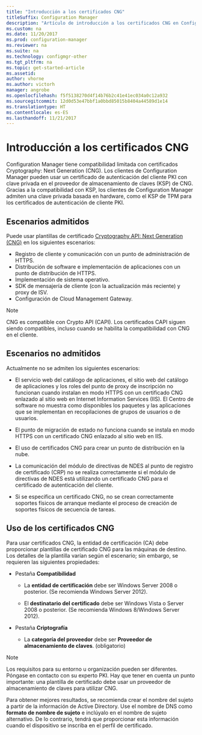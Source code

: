 ```yaml
---
title: "Introducción a los certificados CNG"
titleSuffix: Configuration Manager
description: "Artículo de introducción a los certificados CNG en Configuration Manager"
ms.custom: na
ms.date: 11/20/2017
ms.prod: configuration-manager
ms.reviewer: na
ms.suite: na
ms.technology: configmgr-other
ms.tgt_pltfrm: na
ms.topic: get-started-article
ms.assetid: 
author: vhorne
ms.author: victorh
manager: angrobe
ms.openlocfilehash: f5f5138270d4f14b76b2c41e41ec034a0c12a932
ms.sourcegitcommit: 12d0d53e47bbf1a0bbd85015b8404a44589d1e14
ms.translationtype: HT
ms.contentlocale: es-ES
ms.lasthandoff: 11/21/2017
---
```

# <a name="cng-certificates-overview"></a>Introducción a los certificados CNG
<!-- 1356191 --> 

Configuration Manager tiene compatibilidad limitada con certificados Cryptography: Next Generation (CNG). Los clientes de Configuration Manager pueden usar un certificado de autenticación del cliente PKI con clave privada en el proveedor de almacenamiento de claves (KSP) de CNG. Gracias a la compatibilidad con KSP, los clientes de Configuration Manager admiten una clave privada basada en hardware, como el KSP de TPM para los certificados de autenticación de cliente PKI.

## <a name="supported-scenarios"></a>Escenarios admitidos
Puede usar plantillas de certificado [Cryptography API: Next Generation (CNG)](https://msdn.microsoft.com/library/windows/desktop/bb204775.aspx) en los siguientes escenarios:

- Registro de cliente y comunicación con un punto de administración de HTTPS.   
- Distribución de software e implementación de aplicaciones con un punto de distribución de HTTPS.   
- Implementación de sistema operativo.  
- SDK de mensajería de cliente (con la actualización más reciente) y proxy de ISV.   
- Configuración de Cloud Management Gateway.  

> [!NOTE]
> CNG es compatible con Crypto API (CAPI). Los certificados CAPI siguen siendo compatibles, incluso cuando se habilita la compatibilidad con CNG en el cliente.

## <a name="unsupported-scenarios"></a>Escenarios no admitidos

Actualmente no se admiten los siguientes escenarios:

- El servicio web del catálogo de aplicaciones, el sitio web del catálogo de aplicaciones y los roles del punto de proxy de inscripción no funcionan cuando instalan en modo HTTPS con un certificado CNG enlazado al sitio web en Internet Information Services (IIS). El Centro de software no muestra como disponibles los paquetes y las aplicaciones que se implementan en recopilaciones de grupos de usuarios o de usuarios.

- El punto de migración de estado no funciona cuando se instala en modo HTTPS con un certificado CNG enlazado al sitio web en IIS.

- El uso de certificados CNG para crear un punto de distribución en la nube.

- La comunicación del módulo de directivas de NDES al punto de registro de certificado (CRP) no se realiza correctamente si el módulo de directivas de NDES está utilizando un certificado CNG para el certificado de autenticación del cliente.

- Si se especifica un certificado CNG, no se crean correctamente soportes físicos de arranque mediante el proceso de creación de soportes físicos de secuencia de tareas.

## <a name="to-use-cng-certificates"></a>Uso de los certificados CNG

Para usar certificados CNG, la entidad de certificación (CA) debe proporcionar plantillas de certificado CNG para las máquinas de destino. Los detalles de la plantilla varían según el escenario; sin embargo, se requieren las siguientes propiedades:

- Pestaña **Compatibilidad**

    - La **entidad de certificación** debe ser Windows Server 2008 o posterior. (Se recomienda Windows Server 2012).

    - El **destinatario del certificado** debe ser Windows Vista o Server 2008 o posterior. (Se recomienda Windows 8/Windows Server 2012).

- Pestaña **Criptografía**

    - La **categoría del proveedor** debe ser **Proveedor de almacenamiento de claves**. (obligatorio)

> [!NOTE]
> Los requisitos para su entorno u organización pueden ser diferentes. Póngase en contacto con su experto PKI. Hay que tener en cuenta un punto importante: una plantilla de certificado debe usar un proveedor de almacenamiento de claves para utilizar CNG.

Para obtener mejores resultados, se recomienda crear el nombre del sujeto a partir de la información de Active Directory. Use el nombre de DNS como **formato de nombre de sujeto** e inclúyalo en el nombre de sujeto alternativo. De lo contrario, tendrá que proporcionar esta información cuando el dispositivo se inscriba en el perfil de certificado.